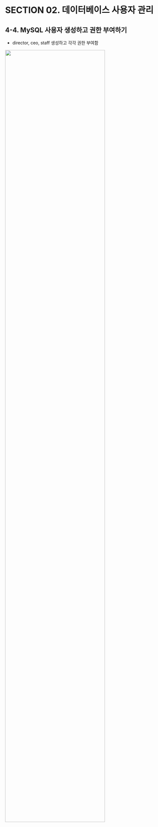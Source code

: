# SECTION 02. 데이터베이스 사용자 관리
## 4-4. MySQL 사용자 생성하고 권한 부여하기
* director, ceo, staff 생성하고 각각 권한 부여함
<img src = "https://user-images.githubusercontent.com/80742177/129306523-11d07841-1f79-4f38-aa78-0986800e0b14.PNG" width="80%">
